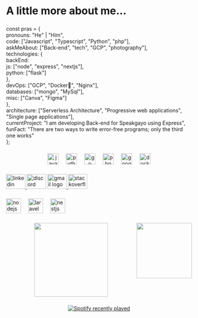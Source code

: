 <h1 align="left">A little more about me...</h1>

###

<p align="left">const pras = {<br>    pronouns: "He" | "Him",<br>    code: ["Javascript", "Typescript", "Python", "php"],<br>    askMeAbout: ["Back-end", "tech", "GCP", "photography"],<br>    technologies: {<br>        backEnd: <br>            js: ["node", "express", "nextjs"],<br>            python: ["flask"]<br>        },<br>        devOps: ["GCP", "Docker🐳", "Nginx"],<br>        databases: ["mongo", "MySql"],<br>        misc: ["Canva", "Figma"]<br>    },<br>    architecture: ["Serverless Architecture", "Progressive web applications", "Single page applications"],<br>    currentProject: "I am developing Back-end for Speakgayo using Express",<br>    funFact: "There are two ways to write error-free programs; only the third one works"<br>};</p>

###

<div align="center">
  <img src="https://cdn.jsdelivr.net/gh/devicons/devicon/icons/javascript/javascript-original.svg" height="30" alt="javascript logo"  />
  <img width="12" />
  <img src="https://cdn.jsdelivr.net/gh/devicons/devicon/icons/python/python-original.svg" height="30" alt="python logo"  />
  <img width="12" />
  <img src="https://cdn.jsdelivr.net/gh/devicons/devicon/icons/go/go-original.svg" height="30" alt="go logo"  />
  <img width="12" />
  <img src="https://cdn.jsdelivr.net/gh/devicons/devicon/icons/php/php-original.svg" height="30" alt="php logo"  />
  <img width="12" />
  <img src="https://cdn.jsdelivr.net/gh/devicons/devicon/icons/googlecloud/googlecloud-original.svg" height="30" alt="googlecloud logo"  />
  <img width="12" />
  <img src="https://cdn.jsdelivr.net/gh/devicons/devicon/icons/docker/docker-original.svg" height="30" alt="docker logo"  />
</div>

###

<div align="left">
  <a href="https://www.linkedin.com/in/dwi-prastyo/" target="_blank">
    <img src="https://raw.githubusercontent.com/maurodesouza/profile-readme-generator/master/src/assets/icons/social/linkedin/default.svg" width="52" height="40" alt="linkedin logo"  />
  </a>
  <img src="https://raw.githubusercontent.com/maurodesouza/profile-readme-generator/master/src/assets/icons/social/discord/default.svg" width="52" height="40" alt="discord logo"  />
  <a href="https://mail.google.com/prastyo.md" target="_blank">
    <img src="https://raw.githubusercontent.com/maurodesouza/profile-readme-generator/master/src/assets/icons/social/gmail/default.svg" width="52" height="40" alt="gmail logo"  />
  </a>
  <a href="https://stackoverflow.com/users/23882136/dwi-prastyo" target="_blank">
    <img src="https://raw.githubusercontent.com/maurodesouza/profile-readme-generator/master/src/assets/icons/social/stackoverflow/default.svg" width="52" height="40" alt="stackoverflow logo"  />
  </a>
</div>

###

<div align="left">
  <img src="https://img.shields.io/badge/Node.js-339933?logo=nodedotjs&logoColor=white&style=for-the-badge" height="40" alt="nodejs logo"  />
  <img width="12" />
  <img src="https://img.shields.io/badge/Laravel-FF2D20?logo=laravel&logoColor=white&style=for-the-badge" height="40" alt="laravel logo"  />
  <img width="12" />
  <img src="https://img.shields.io/badge/NestJS-E0234E?logo=nestjs&logoColor=white&style=for-the-badge" height="40" alt="nestjs logo"  />
</div>

###

<img align="right" height="150" src="https://i.imgflip.com/65efzo.gif"  />

###

<div align="center">
  <img height="200" src="https://tenor.com/bIimf.gif"  />
</div>

###

<div align="center">
  <a href="https://open.spotify.com/user/31dwhevqwk6nnyb5e4g3tyd3bjtu">
    <img src="https://spotify-recently-played-readme.vercel.app/api?user=31dwhevqwk6nnyb5e4g3tyd3bjtu&count=5&unique=true" alt="Spotify recently played"  />
  </a>
</div>

###
